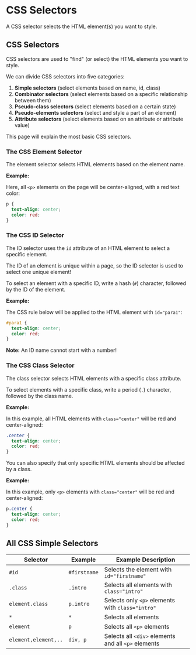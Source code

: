 # CSS Selectors

A CSS selector selects the HTML element(s) you want to style.

## CSS Selectors

CSS selectors are used to "find" (or select) the HTML elements you want to style.

We can divide CSS selectors into five categories:

1. **Simple selectors** (select elements based on name, id, class)
2. **Combinator selectors** (select elements based on a specific relationship between them)
3. **Pseudo-class selectors** (select elements based on a certain state)
4. **Pseudo-elements selectors** (select and style a part of an element)
5. **Attribute selectors** (select elements based on an attribute or attribute value)

This page will explain the most basic CSS selectors.

### The CSS Element Selector

The element selector selects HTML elements based on the element name.

**Example:**

Here, all `<p>` elements on the page will be center-aligned, with a red text color:

```css
p {
  text-align: center;
  color: red;
}
```

### The CSS ID Selector

The ID selector uses the `id` attribute of an HTML element to select a specific element.

The ID of an element is unique within a page, so the ID selector is used to select one unique element!

To select an element with a specific ID, write a hash (`#`) character, followed by the ID of the element.

**Example:**

The CSS rule below will be applied to the HTML element with `id="para1"`:

```css
#para1 {
  text-align: center;
  color: red;
}
```

**Note:** An ID name cannot start with a number!

### The CSS Class Selector

The class selector selects HTML elements with a specific class attribute.

To select elements with a specific class, write a period (`.`) character, followed by the class name.

**Example:**

In this example, all HTML elements with `class="center"` will be red and center-aligned:

```css
.center {
  text-align: center;
  color: red;
}
```

You can also specify that only specific HTML elements should be affected by a class.

**Example:**

In this example, only `<p>` elements with `class="center"` will be red and center-aligned:

```css
p.center {
  text-align: center;
  color: red;
}
```


## All CSS Simple Selectors

| Selector           | Example      | Example Description                                      |
|--------------------|--------------|----------------------------------------------------------|
| `#id`              | `#firstname` | Selects the element with `id="firstname"`                |
| `.class`           | `.intro`     | Selects all elements with `class="intro"`                |
| `element.class`    | `p.intro`    | Selects only `<p>` elements with `class="intro"`         |
| `*`                | `*`          | Selects all elements                                     |
| `element`          | `p`          | Selects all `<p>` elements                               |
| `element,element,..` | `div, p`    | Selects all `<div>` elements and all `<p>` elements      |

